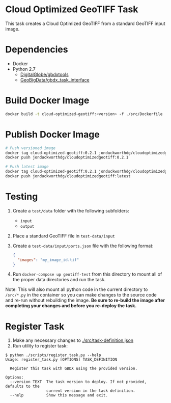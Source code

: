 Cloud Optimized GeoTIFF Task
============================

This task creates a Cloud Optimized GeoTIFF from a standard GeoTIFF input image.

# Dependencies

* Docker
* Python 2.7
    * [DigitalGlobe/gbdxtools](https://github.com/DigitalGlobe/gbdxtools)
    * [GeoBigData/gbdx_task_interface](https://github.com/GeoBigData/gbdx-task-interface)

# Build Docker Image

```bash
docker build -t cloud-optimized-geotiff:<version> -f ./src/Dockerfile ./src
```

# Publish Docker Image

```bash
# Push versioned image
docker tag cloud-optimized-geotiff:0.2.1 jonduckworthdg/cloudoptimizedgeotiff:0.2.1
docker push jonduckworthdg/cloudoptimizedgeotiff:0.2.1

# Push latest image
docker tag cloud-optimized-geotiff:0.2.1 jonduckworthdg/cloudoptimizedgeotiff:latest
docker push jonduckworthdg/cloudoptimizedgeotiff:latest
```

# Testing

1. Create a `test/data` folder with the following subfolders:
    * `input`
    * `output`
2. Place a standard GeoTIFF file in `test-data/input`
3. Create a `test-data/input/ports.json` file with the following format:

    ```json
    {
      "images": "my_image_id.tif"
    }
    ```
4. Run `docker-compose up geotiff-test` from this directory to mount all of the proper data directories and run the task.

Note: This will also mount all python code in the current directory to `/src/*.py` in the container so you can make changes to the source code and re-run without rebuilding the image. **Be sure to re-build the image after completing your changes and before you re-deploy the task.**

# Register Task

1) Make any necessary changes to [./src/task-definition.json](./src/task-definition.json)
2) Run utility to register task:

```shell
$ python ./scripts/register_task.py --help
Usage: register_task.py [OPTIONS] TASK_DEFINITION

  Register this task with GBDX using the provided version.

Options:
  --version TEXT  The task version to deploy. If not provided, defaults to the
                  current version in the task definition.
  --help          Show this message and exit.

```